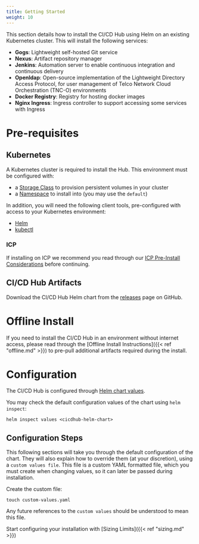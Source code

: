 ```yaml
---
title: Getting Started
weight: 10
---
```


This section details how to install the CI/CD Hub using Helm on an existing Kubernetes cluster. This will install the following services:

- **Gogs**: Lightweight self-hosted Git service
- **Nexus**: Artifact repository manager
- **Jenkins**: Automation server to enable continuous integration and continuous delivery
- **Openldap**: Open-source implementation of the Lightweight Directory Access Protocol, for user management of Telco Network Cloud Orchestration (TNC-O) environments
- **Docker Registry**: Registry for hosting docker images
- **Nginx Ingress**: Ingress controller to support accessing some services with Ingress

# Pre-requisites

## Kubernetes

A Kubernetes cluster is required to install the Hub. This environment must be configured with:

- a [Storage Class](https://kubernetes.io/docs/concepts/storage/storage-classes/) to provision persistent volumes in your cluster
- a [Namespace](https://kubernetes.io/docs/concepts/overview/working-with-objects/namespaces/) to install into (you may use the `default`)

In addition, you will need the following client tools, pre-configured with access to your Kubernetes environment:

- [Helm](https://helm.sh/)
- [kubectl](https://kubernetes.io/docs/tasks/tools/install-kubectl/)

### ICP

If installing on ICP we recommend you read through our [ICP Pre-Install Considerations](/reference/icp-pre-install) before continuing.

## CI/CD Hub Artifacts

Download the CI/CD Hub Helm chart from the [releases](https://github.com/accanto-systems/lm-cicdhub/releases) page on GitHub.

# Offline Install

If you need to install the CI/CD Hub in an environment without internet access, please read through the [Offline Install Instructions]({{< ref "offline.md" >}}) to pre-pull additional artifacts required during the install.

# Configuration

The CI/CD Hub is configured through [Helm chart values](https://helm.sh/docs/using_helm/#using-helm).

You may check the default configuration values of the chart using `helm inspect`:

```
helm inspect values <cicdhub-helm-chart>
```

## Configuration Steps

This following sections will take you through the default configuration of the chart. They will also explain how to override them (at your discretion), using a `custom values file`. This file is a custom YAML formatted file, which you must create when changing values, so it can later be passed during installation.

Create the custom file:

```
touch custom-values.yaml
```

Any future references to the `custom values` should be understood to mean this file.

Start configuring your installation with [Sizing Limits]({{< ref "sizing.md" >}})
